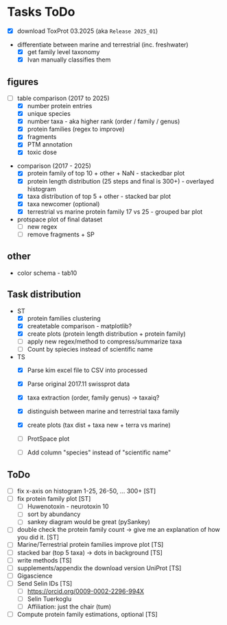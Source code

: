 # Tasks ToDo
- [x] download ToxProt 03.2025 (aka `Release 2025_01`)
- differentiate between marine and terrestrial (inc. freshwater)
  - [x] get family level taxonomy
  - [x] Ivan manually classifies them

## figures
- [ ] table comparison (2017 to 2025)
  - [x] number protein entries
  - [x] unique species
  - [x] number taxa - aka higher rank (order / family / genus)
  - [x] protein families (regex to improve)
  - [x] fragments
  - [x] PTM annotation
  - [x] toxic dose
- comparison (2017 - 2025)
  - [x] protein family of top 10 + other + NaN  - stackedbar plot
  - [x] protein length distribution (25 steps and final is 300+) - overlayed histogram
  - [x] taxa distribution of top 5 + other - stacked bar plot
  - [x] taxa newcomer (optional)
  - [x] terrestrial vs marine protein family 17 vs 25 - grouped bar plot
- protspace plot of final dataset
  - [ ] new regex
  - [ ] remove fragments + SP

## other
- color schema - tab10

## Task distribution
- ST
  - [x] protein families clustering
  - [x] createtable comparison - matplotlib?
  - [x] create plots (protein length distribution + protein family)
  - [ ] apply new regex/method to compress/summarize taxa
  - [ ] Count by spiecies instead of scientific name
- TS
  - [x] Parse kim excel file to CSV into processed
  - [x] Parse original 2017.11 swissprot data
  - [x] taxa extraction (order, family genus) -> taxaiq?
  - [x] distinguish between marine and terrestrial taxa family
  - [x] create plots (tax dist + taxa new + terra vs marine)
  - [ ] ProtSpace plot
  - [ ] Add column "species" instead of "scientific name"



## ToDo
- [ ] fix x-axis on histogram 1-25, 26-50, ... 300+ [ST]
- [ ] fix protein family plot [ST]
  - [ ] Huwenotoxin - neurotoxin 10
  - [ ] sort by abundancy
  - [ ] sankey diagram would be great (pySankey)
- [ ] double check the protein family count -> give me an explanation of how you did it. [ST]
- [ ] Marine/Terrestrial protein families improve plot [TS]
- [ ] stacked bar (top 5 taxa) -> dots in background [TS]
- [ ] write methods [TS]
- [ ] supplements/appendix the download version UniProt [TS]
- [ ] Gigascience
- [ ] Send Selin IDs [TS]
  - [ ] https://orcid.org/0009-0002-2296-994X
  - [ ] Selin Tuerkoglu
  - [ ] Affiliation: just the chair (tum)
- [ ] Compute protein family estimations, optional [TS]
